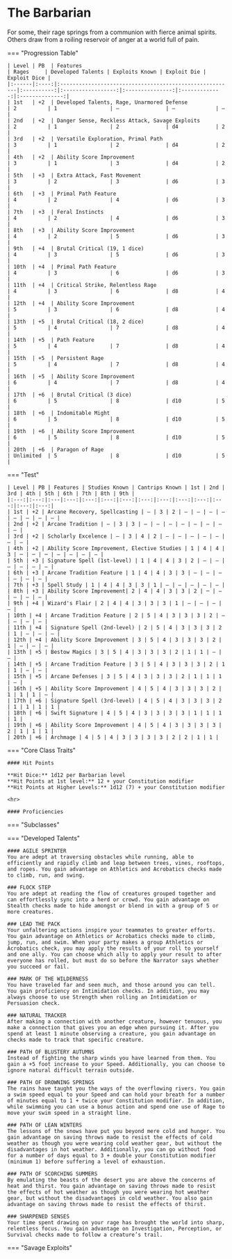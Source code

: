 # The Barbarian

For some, their rage springs from a communion with fierce animal spirits. Others draw from a roiling reservoir of anger at a world full of pain.

=== "Progression Table"
    
    | Level | PB  | Features                                                | Rages     | Developed Talents | Exploits Known | Exploit Die | Exploit Dice |
    |:------|:----:|:--------------------------------------------------------|:----------:|:-----------------:|:---------------:|:-------------:|:--------------:|
    | 1st   | +2  | Developed Talents, Rage, Unarmored Defense              | 2          | 1                 | —               | —             | —              |
    | 2nd   | +2  | Danger Sense, Reckless Attack, Savage Exploits          | 2          | 1                 | 2               | d4            | 2              |
    | 3rd   | +2  | Versatile Exploration, Primal Path                      | 3          | 1                 | 2               | d4            | 2              |
    | 4th   | +2  | Ability Score Improvement                               | 3          | 1                 | 3               | d4            | 2              |
    | 5th   | +3  | Extra Attack, Fast Movement                             | 3          | 2                 | 3               | d6            | 3              |
    | 6th   | +3  | Primal Path Feature                                     | 4          | 2                 | 4               | d6            | 3              |
    | 7th   | +3  | Feral Instincts                                         | 4          | 2                 | 4               | d6            | 3              |
    | 8th   | +3  | Ability Score Improvement                               | 4          | 2                 | 5               | d6            | 3              |
    | 9th   | +4  | Brutal Critical (19, 1 dice)                            | 4          | 3                 | 5               | d6            | 3              |
    | 10th  | +4  | Primal Path Feature                                     | 4          | 3                 | 6               | d6            | 3              |
    | 11th  | +4  | Critical Strike, Relentless Rage                        | 4          | 3                 | 6               | d8            | 4              |
    | 12th  | +4  | Ability Score Improvement                               | 5          | 3                 | 6               | d8            | 4              |
    | 13th  | +5  | Brutal Critical (18, 2 dice)                            | 5          | 4                 | 7               | d8            | 4              |
    | 14th  | +5  | Path Feature                                            | 5          | 4                 | 7               | d8            | 4              |
    | 15th  | +5  | Persistent Rage                                         | 5          | 4                 | 7               | d8            | 4              |
    | 16th  | +5  | Ability Score Improvement                               | 6          | 4                 | 7               | d8            | 4              |
    | 17th  | +6  | Brutal Critical (3 dice)                                | 6          | 5                 | 8               | d10           | 5              |
    | 18th  | +6  | Indomitable Might                                       | 6          | 5                 | 8               | d10           | 5              |
    | 19th  | +6  | Ability Score Improvement                               | 6          | 5                 | 8               | d10           | 5              |
    | 20th  | +6  | Paragon of Rage                                         | Unlimited  | 5                 | 8               | d10           | 5              |   

=== "Test"

    | Level | PB | Features | Studies Known | Cantrips Known | 1st | 2nd | 3rd | 4th | 5th | 6th | 7th | 8th | 9th |
    |:---:|:---:|:---|:---:|:---:|:---:|:---:|:---:|:---:|:---:|:---:|:---:|:---:|:---:|
    | 1st | +2 | Arcane Recovery, Spellcasting | — | 3 | 2 | — | — | — | — | — | — | — | — | 
    | 2nd | +2 | Arcane Tradition | — | 3 | 3 | — | — | — | — | — | — | — | — |
    | 3rd | +2 | Scholarly Excelence | — | 3 | 4 | 2 | — | — | — | — | — | — | — |
    | 4th | +2 | Ability Score Improvement, Elective Studies | 1 | 4 | 4 | 3 | ─ | ─ | ─ | — | — | — | — |
    | 5th | +3 | Signature Spell (1st-level) | 1 | 4 | 4 | 3 | 2 | — | — | — | — | — | — | 
    | 6th | +3 | Arcane Tradition Feature | 1 | 4 | 4 | 3 | 3 | — | — | — | — | — | — |
    | 7th | +3 | Spell Study | 1 | 4 | 4 | 3 | 3 | 1 | — | — | — | — | — |
    | 8th | +3 | Ability Score Improvement| 2 | 4 | 4 | 3 | 3 | 2 | ─ | — | — | — | — |
    | 9th | +4 | Wizard's Flair | 2 | 4 | 4 | 3 | 3 | 3 | 1 | — | — | — | — | 
    | 10th | +4 | Arcane Tradition Feature | 2 | 5 | 4 | 3 | 3 | 3 | 2 | — | — | — | — |
    | 11th | +4 | Signature Spell (2nd-level) | 2 | 5 | 4 | 3 | 3 | 3 | 2 | 1 | — | — | — |
    | 12th | +4 | Ability Score Improvement | 3 | 5 | 4 | 3 | 3 | 3 | 2 | 1 | — | — | — |
    | 13th | +5 | Bestow Magics | 3 | 5 | 4 | 3 | 3 | 3 | 2 | 1 | 1 | — | — | 
    | 14th | +5 | Arcane Tradition Feature | 3 | 5 | 4 | 3 | 3 | 3 | 2 | 1 | 1 | — | — |
    | 15th | +5 | Arcane Defenses | 3 | 5 | 4 | 3 | 3 | 3 | 2 | 1 | 1 | 1 | — |
    | 16th | +5 | Ability Score Improvement | 4 | 5 | 4 | 3 | 3 | 3 | 2 | 1 | 1 | 1 | — |
    | 17th | +6 | Signature Spell (3rd-level) | 4 | 5 | 4 | 3 | 3 | 3 | 2 | 1 | 1 | 1 | 1 | 
    | 18th | +6 | Swift Signature | 4 | 5 | 4 | 3 | 3 | 3 | 3 | 1 | 1 | 1 | 1 |
    | 19th | +6 | Ability Score Improvement | 4 | 5 | 4 | 3 | 3 | 3 | 3 | 2 | 1 | 1 | 1 |
    | 20th | +6 | Archmage | 4 | 5 | 4 | 3 | 3 | 3 | 3 | 2 | 2 | 1 | 1 |

=== "Core Class Traits"

    #### Hit Points

    **Hit Dice:** 1d12 per Barbarian level  
    **Hit Points at 1st level:** 12 + your Constitution modifier  
    **Hit Points at Higher Levels:** 1d12 (7) + your Constitution modifier  

    <hr>

    #### Proficiencies

=== "Subclasses"

=== "Developed Talents"

    #### AGILE SPRINTER
    You are adept at traversing obstacles while running, able to efficiently and rapidly climb and leap between trees, vines, rooftops, and ropes. You gain advantage on Athletics and Acrobatics checks made to climb, run, and swing.

    ### FLOCK STEP
    You are adept at reading the flow of creatures grouped together and can effortlessly sync into a herd or crowd. You gain advantage on Stealth checks made to hide amongst or blend in with a group of 5 or more creatures.

    ### LEAD THE PACK
    Your unfaltering actions inspire your teammates to greater efforts. You gain advantage on Athletics or Acrobatics checks made to climb, jump, run, and swim. When your party makes a group Athletics or Acrobatics check, you may apply the results of your roll to yourself and one ally. You can choose which ally to apply your result to after everyone has rolled, but must do so before the Narrator says whether you succeed or fail.

    ### MARK OF THE WILDERNESS
    You have traveled far and seen much, and those around you can tell. You gain proficiency on Intimidation checks. In addition, you may always choose to use Strength when rolling an Intimidation or Persuasion check.

    ### NATURAL TRACKER
    After making a connection with another creature, however tenuous, you make a connection that gives you an edge when pursuing it. After you spend at least 1 minute observing a creature, you gain advantage on checks made to track that specific creature.

    ### PATH OF BLUSTERY AUTUMNS
    Instead of fighting the sharp winds you have learned from them. You gain a +5 foot increase to your Speed. Additionally, you can choose to ignore natural difficult terrain outside.

    ### PATH OF DROWNING SPRINGS
    The rains have taught you the ways of the overflowing rivers. You gain a swim speed equal to your Speed and can hold your breath for a number of minutes equal to 1 + twice your Constitution modifier. In addition, while swimming you can use a bonus action and spend one use of Rage to move your swim speed in a straight line.

    ### PATH OF LEAN WINTERS
    The lessons of the snows have put you beyond mere cold and hunger. You gain advantage on saving throws made to resist the effects of cold weather as though you were wearing cold weather gear, but without the disadvantages in hot weather. Additionally, you can go without food for a number of days equal to 3 + double your Constitution modifier (minimum 1) before suffering a level of exhaustion.

    ### PATH OF SCORCHING SUMMERS
    By emulating the beasts of the desert you are above the concerns of heat and thirst. You gain advantage on saving throws made to resist the effects of hot weather as though you were wearing hot weather gear, but without the disadvantages in cold weather. You also gain advantage on saving throws made to resist the effects of thirst.

    ### SHARPENED SENSES
    Your time spent drawing on your rage has brought the world into sharp, relentless focus. You gain advantage on Investigation, Perception, or Survival checks made to follow a creature’s trail.


=== "Savage Exploits"
